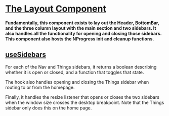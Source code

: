 # [The Layout Component](Layout.tsx)

**Fundamentally, this component exists to lay out the Header, BottomBar, and the three column layout with the main section and two sidebars. It also handles all the functionality for opening and closing those sidebars. This component also hosts the NProgress init and cleanup functions.**

## [useSidebars](useSidebars.ts)

For each of the Nav and Things sidebars, it returns a boolean describing whether it is open or closed, and a function that toggles that state.

The hook also handles opening and closing the Things sidebar when routing to or from the homepage.

Finally, it handles the resize listener that opens or closes the two sidebars when the window size crosses the desktop breakpoint. Note that the Things sidebar only does this on the home page.
